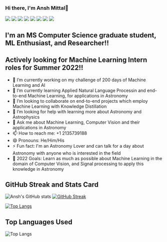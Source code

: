 ### Hi there, I'm Ansh Mittal👋

[![](https://img.shields.io/badge/LinkedIn-0077B5?style=for-the-badge&logo=linkedin&logoColor=white)](https://www.linkedin.com/in/mittalansh/) [![](https://img.shields.io/badge/Kaggle-20BEFF?style=for-the-badge&logo=Kaggle&logoColor=white)](https://www.kaggle.com/ansh18mittal)  [![](https://img.shields.io/static/v1?style=for-the-badge&label=website&message=AnshMittal&color=white)](https://anshm18111996.wixsite.com/website) [![](https://img.shields.io/badge/WhatsApp-25D366?style=for-the-badge&logo=whatsapp&logoColor=white)](https://wa.me/+12135739188) [![](https://img.shields.io/badge/Facebook-1877F2?style=for-the-badge&logo=facebook&logoColor=white)](https://www.facebook.com/ansh.mittal1811/) [![](https://img.shields.io/badge/Zoom-2D8CFF?style=for-the-badge&logo=zoom&logoColor=white)](https://usc.zoom.us/account) [![](https://img.shields.io/badge/Google%20Meet-32A350?style=for-the-badge&logo=google-meet&logoColor=white)](https://meet.google.com) ![](	https://img.shields.io/badge/Slack-4A154B?style=for-the-badge&logo=slack&logoColor=white)


<!-- [![](https://img.shields.io/badge/Discord-7289DA?style=for-the-badge&logo=discord&logoColor=white)](https://discord.com/channels/840276290031321128/840276290031321131)
 -->

## I'm an MS Computer Science graduate student, ML Enthusiast, and Researcher!!

## Actively looking for Machine Learning Intern roles for Summer 2022!!

- 🔭 I’m currently working on my challenge of 200 days of Machine Learning and AI
- 🌱 I’m currently learning Applied Natural Language Processin and end-to-end Machine Learning, for applications in Astronomy
- 👯 I’m looking to collaborate on end-to-end projects which employ Machine Learning with Knowledge Distillation
- 🤔 I’m looking for help with learning more about Astronomy and Astrophysics
- 💬 Ask me about Machine Learning, Computer Vision and their applications in Astronomy
- 📫 How to reach me: +1 2135739188
- 😄 Pronouns: He/Him/His
- ⚡ Fun fact: I'm an Astronomy Lover and can talk for a day about Astronomy with anyone who is interested in the field
- 🥅 2022 Goals: Learn as much as possible about Machine Learning in the domain of Computer Vision, and Signal processing to apply this knowledge in Astronomy
<!-- - ⚡ Current obsession: I love to read and learn about all things sci-tech related, with my current obsession being Black holes and singularities, and using Neural Radiance for different views from satellites.
 -->
 

<!--  ## Original Work related to GANs in Astronomy
 -->

<!-- **Find me on:**

[<img align="left" alt="anshm18111996.com" width="22px" src="https://raw.githubusercontent.com/iconic/open-iconic/master/svg/globe.svg" target="_blank" />][website]
[<img align="left" alt="mittalansh | LinkedIn" width="22px" src="https://cdn.jsdelivr.net/npm/simple-icons@v3/icons/linkedin.svg" target="_blank"/>][linkedin]
  -->
## GitHub Streak and Stats Card

![Ansh's GitHub stats](https://github-readme-stats.vercel.app/api?username=AnshMittal1811&count_private=true) [![GitHub Streak](https://github-readme-streak-stats.herokuapp.com/?user=AnshMittal1811&count_private=true)](https://git.io/streak-stats)

 
<!-- ## GitHub Stats

![Ansh's GitHub stats](https://github-readme-stats.vercel.app/api?username=AnshMittal1811&count_private=true)
 -->
 
<!-- ## This Week -->


[![Top Langs](https://github-readme-stats.vercel.app/api/top-langs/?username=AnshMittal1811&layout=compact)](https://github.com/AnshMittal1811/github-readme-stats)

<!-- ![Ansh Mittal's wakatime stats](https://github-readme-stats.vercel.app/api/wakatime?username=AnshMittal1811&layout=compact) -->

## Top Languages Used

![Top Langs](https://github-readme-stats.vercel.app/api/top-langs/?username=AnshMittal1811)

<!-- ## Contact me -->
[website]: https://anshm18111996.wixsite.com/website
[linkedin]: https://linkedin.com/in/mittalansh/
[github]: https://github.com/AnshMittal1811/


